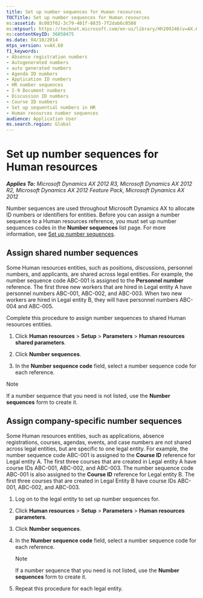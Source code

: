```yaml
---
title: Set up number sequences for Human resources
TOCTitle: Set up number sequences for Human resources
ms:assetid: 8c083f02-3c79-401f-8835-7f2dab6c0588
ms:mtpsurl: https://technet.microsoft.com/en-us/library/Hh209346(v=AX.60)
ms:contentKeyID: 36058475
ms.date: 04/18/2014
mtps_version: v=AX.60
f1_keywords:
- Absence registration numbers
- Autogenerated numbers
- auto generated numbers
- Agenda ID numbers
- Application ID numbers
- HR number sequences
- I-9 Document numbers
- Discussion ID numbers
- Course ID numbers
- Set up sequential numbers in HR
- Human resources number sequences
audience: Application User
ms.search.region: Global
---
```


# Set up number sequences for Human resources 


_**Applies To:** Microsoft Dynamics AX 2012 R3, Microsoft Dynamics AX 2012 R2, Microsoft Dynamics AX 2012 Feature Pack, Microsoft Dynamics AX 2012_

Number sequences are used throughout Microsoft Dynamics AX to allocate ID numbers or identifiers for entities. Before you can assign a number sequence to a Human resources reference, you must set up number sequences codes in the **Number sequences** list page. For more information, see [Set up number sequences](set-up-number-sequences.md).

## Assign shared number sequences

Some Human resources entities, such as positions, discussions, personnel numbers, and applicants, are shared across legal entities. For example, the number sequence code ABC-001 is assigned to the **Personnel number** reference. The first three new workers that are hired in Legal entity A have personnel numbers ABC-001, ABC-002, and ABC-003. When two new workers are hired in Legal entity B, they will have personnel numbers ABC-004 and ABC-005.

Complete this procedure to assign number sequences to shared Human resources entities.

1.  Click **Human resources** \> **Setup** \> **Parameters** \> **Human resources shared parameters**.

2.  Click **Number sequences**.

3.  In the **Number sequence code** field, select a number sequence code for each reference.


> [!NOTE]
> <P>If a number sequence that you need is not listed, use the <STRONG>Number sequences</STRONG> form to create it.</P>



## Assign company-specific number sequences

Some Human resources entities, such as applications, absence registrations, courses, agendas, events, and case numbers are not shared across legal entities, but are specific to one legal entity. For example, the number sequence code ABC-001 is assigned to the **Course ID** reference for Legal entity A. The first three courses that are created in Legal entity A have course IDs ABC-001, ABC-002, and ABC-003. The number sequence code ABC-001 is also assigned to the **Course ID** reference for Legal entity B. The first three courses that are created in Legal Entity B have course IDs ABC-001, ABC-002, and ABC-003.

1.  Log on to the legal entity to set up number sequences for.

2.  Click **Human resources** \> **Setup** \> **Parameters** \> **Human resources parameters**.

3.  Click **Number sequences**.

4.  In the **Number sequence code** field, select a number sequence code for each reference.
    

    > [!NOTE]
    > <P>If a number sequence that you need is not listed, use the <STRONG>Number sequences</STRONG> form to create it.</P>



5.  Repeat this procedure for each legal entity.

  


